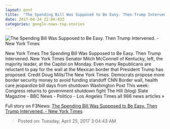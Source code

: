```yaml
---
layout: post
title:  "The Spending Bill Was Supposed to Be Easy. Then Trump Intervened. - New York Times"
date: 2017-04-24 22:04:43Z
categories: google-news-top-stories
---
```


![The Spending Bill Was Supposed to Be Easy. Then Trump Intervened. - New York Times](https://static01.nyt.com/images/2017/04/25/us/25cong/25cong-facebookJumbo.jpg)

New York Times The Spending Bill Was Supposed to Be Easy. Then Trump Intervened. New York Times Senator Mitch McConnell of Kentucky, left, the majority leader, at the Capitol on Monday. Even many Republicans are reluctant to pay for the wall at the Mexican border that President Trump has proposed. Credit Doug Mills/The New York Times. Democrats propose more border security money to avoid funding standoff CNN Border wall, health care jeopardize bill days from shutdown Washington Post This week: Congress returns to government shutdown fight The Hill (blog) Slate Magazine - BBC News - Politico - Los Angeles Times all 986 news articles »


Full story on F3News: [The Spending Bill Was Supposed to Be Easy. Then Trump Intervened. - New York Times](http://www.f3nws.com/n/fbb4aC)

> Posted on: Tuesday, April 25, 2017 3:04:43 AM
